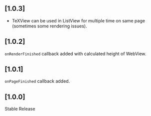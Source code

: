 
## [1.0.3]

- TeXView can be used in ListView for multiple time on same page (sometimes some rendering issues).


## [1.0.2]

`onRenderFinished` callback added with calculated height of WebView.


## [1.0.1]

`onPageFinished` callback added.


## [1.0.0]

Stable Release